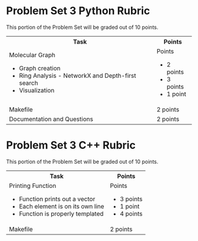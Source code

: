 # Problem Set 3 Python Rubric

This portion of the Problem Set will be graded out of 10 points.

<table width="100%">
    <tr>
        <th>
            Task
        </th>
        <th>
            Points
        </th>
    </tr>
    <tr>
        <td>
            Molecular Graph
                <ul>
                    <li> Graph creation
                    <li> Ring Analysis - NetworkX and Depth-first search
                    <li> Visualization
                </ul>
        </td>
        <td>
            Points
                <ul>
                    <li> 2 points
                    <li> 3 points
                    <li> 1 point
                </ul>
        </td>
    </tr>
    <tr>
    <td>
        Makefile
    </td>
    <td>
        2 points
    </td>
    </tr>
    <tr>
    <td>
        Documentation and Questions
    </td>
    <td>
        2 points
    </td>


</table>

# Problem Set 3 C++ Rubric

This portion of the Problem Set will be graded out of 10 points.

<table width="100%">
    <tr>
        <th>
            Task
        </th>
        <th>
            Points
        </th>
    </tr>
    <tr>
        <td>
            Printing Function
                <ul>
                    <li> Function prints out a vector
                    <li> Each element is on its own line
                    <li> Function is properly templated
                </ul>
        </td>
        <td>
            Points
                <ul>
                    <li> 3 points
                    <li> 1 point
                    <li> 4 points
                </ul>
        </td>
    </tr>
    <tr>
    <td>
        Makefile
    </td>
    <td>
        2 points
    </td>
    </tr>

</table>



